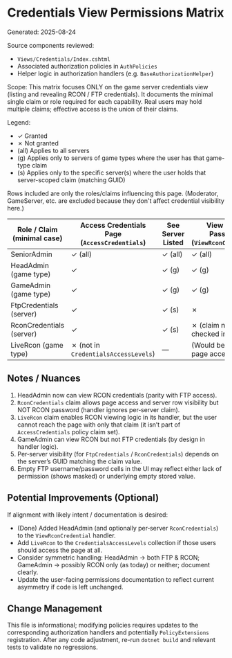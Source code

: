 ﻿# Credentials View Permissions Matrix

Generated: 2025-08-24

Source components reviewed:
* `Views/Credentials/Index.cshtml`
* Associated authorization policies in `AuthPolicies`
* Helper logic in authorization handlers (e.g. `BaseAuthorizationHelper`)

Scope: This matrix focuses ONLY on the game server credentials view (listing and revealing RCON / FTP credentials). It documents the minimal single claim or role required for each capability. Real users may hold multiple claims; effective access is the union of their claims.

Legend:
* ✓ Granted
* ✗ Not granted
* (all) Applies to all servers
* (g) Applies only to servers of game types where the user has that game-type claim
* (s) Applies only to the specific server(s) where the user holds that server-scoped claim (matching GUID)

Rows included are only the roles/claims influencing this page. (Moderator, GameServer, etc. are excluded because they don't affect credential visibility here.)

| Role / Claim (minimal case) | Access Credentials Page (`AccessCredentials`) | See Server Listed | View RCON Password (`ViewRconCredential`) | View FTP Hostname (`ViewFtpCredential`) | View FTP Username | View FTP Password |
| --------------------------- | --------------------------------------------- | ----------------- | ----------------------------------------- | --------------------------------------- | ----------------- | ----------------- |
| SeniorAdmin                 | ✓ (all)                                       | ✓ (all)           | ✓ (all)                                   | ✓ (all)                                 | ✓ (all)           | ✓ (all)           |
| HeadAdmin (game type)       | ✓                                             | ✓ (g)             | ✓ (g)                                     | ✓ (g)                                   | ✓ (g)             | ✓ (g)             |
| GameAdmin (game type)       | ✓                                             | ✓ (g)             | ✓ (g)                                     | ✗                                       | ✗                 | ✗                 |
| FtpCredentials (server)     | ✓                                             | ✓ (s)             | ✗                                         | ✓ (s)                                   | ✓ (s)             | ✓ (s)             |
| RconCredentials (server)    | ✓                                             | ✓ (s)             | ✗ (claim not checked in handler)          | ✗                                       | ✗                 | ✗                 |
| LiveRcon (game type)        | ✗ (not in `CredentialsAccessLevels`)          | —                 | (Would be ✓ (g) if page accessible)       | ✗                                       | ✗                 | ✗                 |

## Notes / Nuances

1. HeadAdmin now can view RCON credentials (parity with FTP access).
2. `RconCredentials` claim allows page access and server row visibility but NOT RCON password (handler ignores per‑server claim).
3. `LiveRcon` claim enables RCON viewing logic in its handler, but the user cannot reach the page with only that claim (it isn’t part of `AccessCredentials` policy claim set).
4. GameAdmin can view RCON but not FTP credentials (by design in handler logic).
5. Per‑server visibility (for `FtpCredentials` / `RconCredentials`) depends on the server’s GUID matching the claim value.
6. Empty FTP username/password cells in the UI may reflect either lack of permission (shows masked) or underlying empty stored value.

## Potential Improvements (Optional)

If alignment with likely intent / documentation is desired:

* (Done) Added HeadAdmin (and optionally per‑server `RconCredentials`) to the `ViewRconCredential` handler.
* Add `LiveRcon` to the `CredentialsAccessLevels` collection if those users should access the page at all.
* Consider symmetric handling: HeadAdmin → both FTP & RCON; GameAdmin → possibly RCON only (as today) or neither; document clearly.
* Update the user-facing permissions documentation to reflect current asymmetry if code is left unchanged.

## Change Management

This file is informational; modifying policies requires updates to the corresponding authorization handlers and potentially `PolicyExtensions` registration. After any code adjustment, re-run `dotnet build` and relevant tests to validate no regressions.
